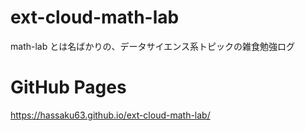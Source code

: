 # ext-cloud-math-lab
math-lab とは名ばかりの、データサイエンス系トピックの雑食勉強ログ

# GitHub Pages
https://hassaku63.github.io/ext-cloud-math-lab/